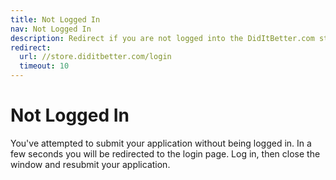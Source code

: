 ```yaml
---
title: Not Logged In
nav: Not Logged In
description: Redirect if you are not logged into the DidItBetter.com store
redirect:
  url: //store.diditbetter.com/login
  timeout: 10
---
```


Not Logged In
=============

You've attempted to submit your application without being logged in.  In
a few seconds you will be redirected to the login page.  Log in, then
close the window and resubmit your application.

